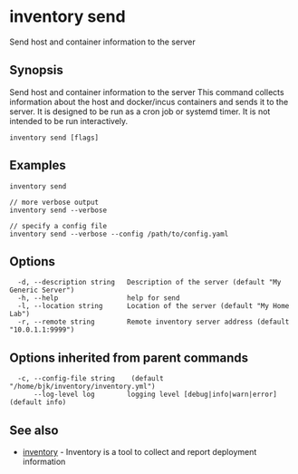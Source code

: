 # inventory send

Send host and container information to the server

## Synopsis

Send host and container information to the server
This command collects information about the host and docker/incus containers
and sends it to the server. It is designed to be run as a cron job or systemd timer.
It is not intended to be run interactively.
	

```
inventory send [flags]
```

## Examples

```
inventory send

// more verbose output
inventory send --verbose

// specify a config file
inventory send --verbose --config /path/to/config.yaml
```

## Options

```
  -d, --description string   Description of the server (default "My Generic Server")
  -h, --help                 help for send
  -l, --location string      Location of the server (default "My Home Lab")
  -r, --remote string        Remote inventory server address (default "10.0.1.1:9999")
```

## Options inherited from parent commands

```
  -c, --config-file string    (default "/home/bjk/inventory/inventory.yml")
      --log-level log        logging level [debug|info|warn|error] (default info)
```

## See also

* [inventory](inventory.md)	 - Inventory is a tool to collect and report deployment information

